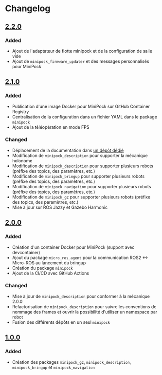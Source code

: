 # Changelog

## [2.2.0](https://github.com/catie-aq/minipock/releases/tag/2.2.0)

### Added

- Ajout de l'adaptateur de flotte minipock et de la configuration de salle vide
- Ajout de `minipock_firmware_updater` et des messages personnalisés pour MiniPock

## [2.1.0](https://github.com/catie-aq/minipock/releases/tag/2.1.0)

### Added

- Publication d'une image Docker pour MiniPock sur GitHub Container Registry
- Centralisation de la configuration dans un fichier YAML dans le package `minipock`
- Ajout de la téléopération en mode FPS

### Changed

- Déplacement de la documentation dans [un dépôt dédié](https://github.com/catie-aq/minipock_documentation)
- Modification de `minipock_description` pour supporter la mécanique holonome
- Modification de `minipock_description` pour supporter plusieurs robots (préfixe des topics, des paramètres, etc.)
- Modification de `minipock_bringup` pour supporter plusieurs robots (préfixe des topics, des paramètres, etc.)
- Modification de `minipock_navigation` pour supporter plusieurs robots (préfixe des topics, des paramètres, etc.)
- Modification de `minipock_gz` pour supporter plusieurs robots (préfixe des topics, des paramètres, etc.)
- Mise à jour sur ROS Jazzy et Gazebo Harmonic

## [2.0.0](https://github.com/catie-aq/minipock/releases/tag/2.0.0)

### Added

- Création d'un container Docker pour MiniPock (support avec devcontainer)
- Ajout du package `micro_ros_agent` pour la communication ROS2 <-> Micro-ROS au lancement du bringup
- Création du package `minipock`
- Ajout de la CI/CD avec GitHub Actions

### Changed

- Mise à jour de `minipock_description` pour conformer à la mécanique 2.0.0
- Refactorisation de `minipock_description` pour suivre les conventions de nommage des frames et ouvrir la possibilité d'utiliser un namespace par robot
- Fusion des différents dépôts en un seul `minipock`

## [1.0.0](https://github.com/catie-aq/minipock/releases/tag/1.0.0)

### Added

- Création des packages `minipock_gz`, `minipock_description`, `minipock_bringup` et `minipock_navigation`
